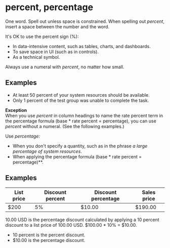 # percent, percentage

One word. Spell out unless space is constrained. When spelling out *percent*, insert a space between the number and the word.

It's OK to use the percent sign (%):

- In data-intensive content, such as tables, charts, and dashboards.
- To save space in UI (such as in controls).
- As a technical symbol.

Always use a numeral with *percent*, no matter how small.

## Examples

- At least 50 percent of your system resources should be available.  
- Only 1 percent of the test group was unable to complete the task.

**Exception**  
When you use *percent* in column headings to name the rate percent term in the percentage formula (base \* rate percent = percentage), you can use *percent* without a numeral. (See the following examples.)

Use *percentage:*

- When you don't specify a quantity, such as in the phrase *a large percentage of system resources*.
- When applying the percentage formula (base \* rate percent = percentage)**.

## Examples

| List price | Discount percent | Discount percentage | Sales price |
|------------|------------------|---------------------|-------------|
| $200       | 5%               | $10.00              | $190.00     |

10.00 USD is the percentage discount calculated by applying a 10 percent discount to a list price of 100.00 USD. \$100.00 \* 10% = $10.00.

- 10 percent is the percent discount.
- $10.00 is the percentage discount.
